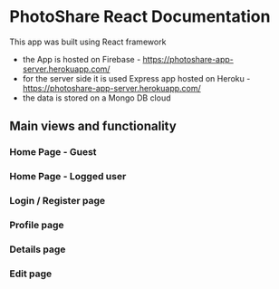 # PhotoShare React Documentation

This app was built using React framework
 - the App is hosted on Firebase - https://photoshare-app-server.herokuapp.com/
 - for the server side it is used Express app hosted on Heroku - https://photoshare-app-server.herokuapp.com/
 - the data is stored on a Mongo DB cloud
  

## Main views and functionality

### Home Page - Guest


### Home Page - Logged user

### Login / Register page

### Profile page

### Details page

### Edit page
